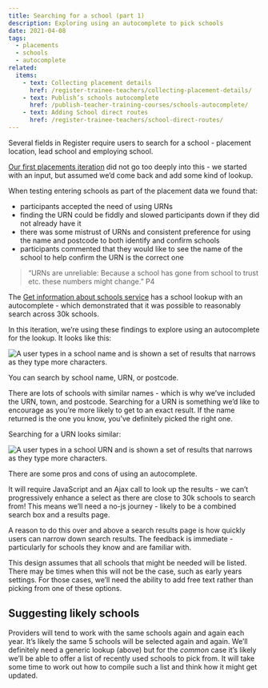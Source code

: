 ```yaml
---
title: Searching for a school (part 1)
description: Exploring using an autocomplete to pick schools
date: 2021-04-08
tags:
  - placements
  - schools
  - autocomplete
related:
  items:
    - text: Collecting placement details
      href: /register-trainee-teachers/collecting-placement-details/
    - text: Publish’s schools autocomplete
      href: /publish-teacher-training-courses/schools-autocomplete/
    - text: Adding School direct routes
      href: /register-trainee-teachers/school-direct-routes/
---
```


Several fields in Register require users to search for a school - placement location, lead school and employing school.

[Our first placements iteration](/register-trainee-teachers/collecting-placement-details/) did not go too deeply into this - we started with an input, but assumed we’d come back and add some kind of lookup.

When testing entering schools as part of the placement data we found that:

- participants accepted the need of using URNs
- finding the URN could  be fiddly and slowed participants down if they did not already have it
- there was some mistrust of URNs and consistent preference for using the name and postcode to both identify and confirm schools
- participants commented that they would like to see the name of the school to help confirm the URN is the correct one

>“URNs are unreliable: Because a school has gone from school to trust etc. these numbers might change.” P4

The [Get information about schools service](https://www.get-information-schools.service.gov.uk/) has a school lookup with an autocomplete - which demonstrated that it was possible to reasonably search across 30k schools.

In this iteration, we’re using these findings to explore using an autocomplete for the lookup. It looks like this:

![A user types in a school name and is shown a set of results that narrows as they type more characters.](schools-autocomplete-name.gif)

You can search by school name, URN, or postcode.

There are lots of schools with similar names - which is why we’ve included the URN, town, and postcode. Searching for a URN is something we’d like to encourage as you’re more likely to get to an exact result. If the name returned is the one you know, you’ve definitely picked the right one.

Searching for a URN looks similar:

![A user types in a school URN and is shown a set of results that narrows as they type more characters.](schools-autocomplete-urn.gif)

There are some pros and cons of using an autocomplete.

It will require JavaScript and an Ajax call to look up the results - we can’t progressively enhance a select as there are close to 30k schools to search from! This means we’ll need a no-js journey - likely to be a combined search box and a results page.

A reason to do this over and above a search results page is how quickly users can narrow down search results. The feedback is immediate - particularly for schools they know and are familiar with.

This design assumes that all schools that might be needed will be listed. There may be times when this will not be the case, such as early years settings. For those cases, we’ll need the ability to add free text rather than picking from one of these options.

## Suggesting likely schools

Providers will tend to work with the same schools again and again each year. It’s likely the same 5 schools will be selected again and again. We’ll definitely need a generic lookup (above) but for the _common_ case it’s likely we’ll be able to offer a list of recently used schools to pick from. It will take some time to work out how to compile such a list and think how it might get updated.
